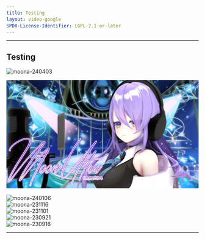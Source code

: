 ```yaml
---
title: Testing
layout: video-google
SPDX-License-Identifier: LGPL-2.1-or-later
---
```


---

##  Testing

<div class="container">
  <video-js id="my-video" class="vjs-fluid vjs-layout-medium" controls preload="auto" poster="/assets/images/moona-cool.jpg">
    <source src="https://teldrive.ayam.eu.org/api/files/adfo6gE5JzrStmqq/stream/pekolive-1080p60.mp4?hash=fd8aaf90b65f90e56214f69e264bd944" type="video/mp4"/>
    <source src="https://xx58j-my.sharepoint.com/:v:/g/personal/akunanime_xx58j_onmicrosoft_com/EcoOTGxEuRdNri9pCvsNc90BynBTW07P4GyMycxry4BWvw?download=1" type="video/mp4"/>
  </video-js>
</div>

<div class="container">
  <img class="lazyload lightbox-image" data-src="/assets/images/20240403.jpg" alt="moona-240403"/>
</div>

![Test Moona](/assets/images/20240403.jpg)

<div class="container">
  <img class="lazyload" data-src="/assets/images/20240106.jpg" alt="moona-240106"/>
</div>

<div class="container">
  <img class="lazyload" data-src="/assets/images/20231116.jpg" alt="moona-231116"/>
</div>

<div class="container">
  <img class="lazyload" data-src="/assets/images/20231101.jpg" alt="moona-231101"/>
</div>

<div class="container">
  <img class="lazyload" data-src="/assets/images/20230921.jpg" alt="moona-230921"/>
</div>

<div class="container">
  <img class="lazyload" data-src="/assets/images/20230916.jpg" alt="moona-230916"/>
</div>

---
